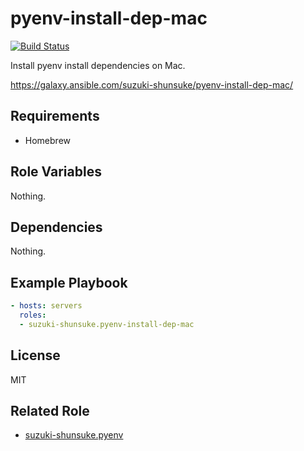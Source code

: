 pyenv-install-dep-mac
=======================

[![Build Status](https://travis-ci.org/suzuki-shunsuke/ansible-pyenv-install-dep-mac.svg?branch=master)](https://travis-ci.org/suzuki-shunsuke/ansible-pyenv-install-dep-ubuntu)

Install pyenv install dependencies on Mac.

https://galaxy.ansible.com/suzuki-shunsuke/pyenv-install-dep-mac/

Requirements
------------

* Homebrew

Role Variables
--------------

Nothing.

Dependencies
------------

Nothing.

Example Playbook
----------------

```yaml
- hosts: servers
  roles:
  - suzuki-shunsuke.pyenv-install-dep-mac
```

License
-------

MIT

Related Role
------------

* [suzuki-shunsuke.pyenv](https://galaxy.ansible.com/suzuki-shunsuke/pyenv/)
